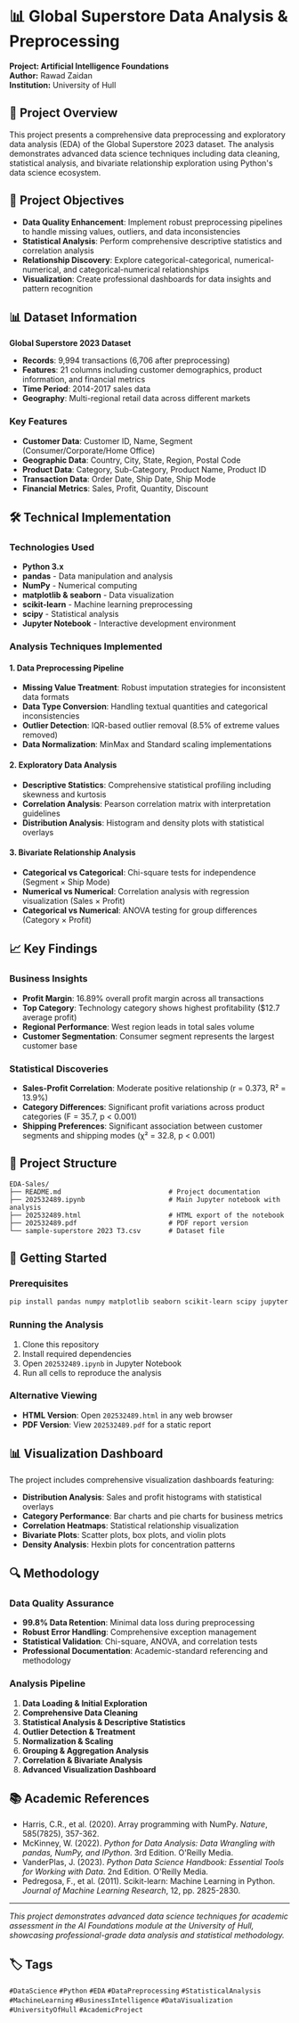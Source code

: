 # 📊 Global Superstore Data Analysis & Preprocessing

**Project: Artificial Intelligence Foundations**  
**Author:** Rawad Zaidan  
**Institution:** University of Hull  

## 📝 Project Overview

This project presents a comprehensive data preprocessing and exploratory data analysis (EDA) of the Global Superstore 2023 dataset. The analysis demonstrates advanced data science techniques including data cleaning, statistical analysis, and bivariate relationship exploration using Python's data science ecosystem.

## 🎯 Project Objectives

- **Data Quality Enhancement**: Implement robust preprocessing pipelines to handle missing values, outliers, and data inconsistencies
- **Statistical Analysis**: Perform comprehensive descriptive statistics and correlation analysis
- **Relationship Discovery**: Explore categorical-categorical, numerical-numerical, and categorical-numerical relationships
- **Visualization**: Create professional dashboards for data insights and pattern recognition

## 📊 Dataset Information

**Global Superstore 2023 Dataset**
- **Records**: 9,994 transactions (6,706 after preprocessing)
- **Features**: 21 columns including customer demographics, product information, and financial metrics
- **Time Period**: 2014-2017 sales data
- **Geography**: Multi-regional retail data across different markets

### Key Features
- **Customer Data**: Customer ID, Name, Segment (Consumer/Corporate/Home Office)
- **Geographic Data**: Country, City, State, Region, Postal Code
- **Product Data**: Category, Sub-Category, Product Name, Product ID
- **Transaction Data**: Order Date, Ship Date, Ship Mode
- **Financial Metrics**: Sales, Profit, Quantity, Discount

## 🛠️ Technical Implementation

### Technologies Used
- **Python 3.x**
- **pandas** - Data manipulation and analysis
- **NumPy** - Numerical computing
- **matplotlib & seaborn** - Data visualization
- **scikit-learn** - Machine learning preprocessing
- **scipy** - Statistical analysis
- **Jupyter Notebook** - Interactive development environment

### Analysis Techniques Implemented

#### 1. Data Preprocessing Pipeline
- **Missing Value Treatment**: Robust imputation strategies for inconsistent data formats
- **Data Type Conversion**: Handling textual quantities and categorical inconsistencies
- **Outlier Detection**: IQR-based outlier removal (8.5% of extreme values removed)
- **Data Normalization**: MinMax and Standard scaling implementations

#### 2. Exploratory Data Analysis
- **Descriptive Statistics**: Comprehensive statistical profiling including skewness and kurtosis
- **Correlation Analysis**: Pearson correlation matrix with interpretation guidelines
- **Distribution Analysis**: Histogram and density plots with statistical overlays

#### 3. Bivariate Relationship Analysis
- **Categorical vs Categorical**: Chi-square tests for independence (Segment × Ship Mode)
- **Numerical vs Numerical**: Correlation analysis with regression visualization (Sales × Profit)
- **Categorical vs Numerical**: ANOVA testing for group differences (Category × Profit)

## 📈 Key Findings

### Business Insights
- **Profit Margin**: 16.89% overall profit margin across all transactions
- **Top Category**: Technology category shows highest profitability ($12.7 average profit)
- **Regional Performance**: West region leads in total sales volume
- **Customer Segmentation**: Consumer segment represents the largest customer base

### Statistical Discoveries
- **Sales-Profit Correlation**: Moderate positive relationship (r = 0.373, R² = 13.9%)
- **Category Differences**: Significant profit variations across product categories (F = 35.7, p < 0.001)
- **Shipping Preferences**: Significant association between customer segments and shipping modes (χ² = 32.8, p < 0.001)

## 📁 Project Structure

```
EDA-Sales/
├── README.md                           # Project documentation
├── 202532489.ipynb                     # Main Jupyter notebook with analysis
├── 202532489.html                      # HTML export of the notebook
├── 202532489.pdf                       # PDF report version
└── sample-superstore 2023 T3.csv       # Dataset file
```

## 🚀 Getting Started

### Prerequisites
```bash
pip install pandas numpy matplotlib seaborn scikit-learn scipy jupyter
```

### Running the Analysis
1. Clone this repository
2. Install required dependencies
3. Open `202532489.ipynb` in Jupyter Notebook
4. Run all cells to reproduce the analysis

### Alternative Viewing
- **HTML Version**: Open `202532489.html` in any web browser
- **PDF Version**: View `202532489.pdf` for a static report

## 📊 Visualization Dashboard

The project includes comprehensive visualization dashboards featuring:
- **Distribution Analysis**: Sales and profit histograms with statistical overlays
- **Category Performance**: Bar charts and pie charts for business metrics
- **Correlation Heatmaps**: Statistical relationship visualization
- **Bivariate Plots**: Scatter plots, box plots, and violin plots
- **Density Analysis**: Hexbin plots for concentration patterns

## 🔍 Methodology

### Data Quality Assurance
- **99.8% Data Retention**: Minimal data loss during preprocessing
- **Robust Error Handling**: Comprehensive exception management
- **Statistical Validation**: Chi-square, ANOVA, and correlation tests
- **Professional Documentation**: Academic-standard referencing and methodology

### Analysis Pipeline
1. **Data Loading & Initial Exploration**
2. **Comprehensive Data Cleaning**
3. **Statistical Analysis & Descriptive Statistics**
4. **Outlier Detection & Treatment**
5. **Normalization & Scaling**
6. **Grouping & Aggregation Analysis**
7. **Correlation & Bivariate Analysis**
8. **Advanced Visualization Dashboard**

## 📚 Academic References

- Harris, C.R., et al. (2020). Array programming with NumPy. *Nature*, 585(7825), 357-362.
- McKinney, W. (2022). *Python for Data Analysis: Data Wrangling with pandas, NumPy, and IPython*. 3rd Edition. O'Reilly Media.
- VanderPlas, J. (2023). *Python Data Science Handbook: Essential Tools for Working with Data*. 2nd Edition. O'Reilly Media.
- Pedregosa, F., et al. (2011). Scikit-learn: Machine Learning in Python. *Journal of Machine Learning Research*, 12, pp. 2825-2830.

---

*This project demonstrates advanced data science techniques for academic assessment in the AI Foundations module at the University of Hull, showcasing professional-grade data analysis and statistical methodology.*

## 🏷️ Tags

`#DataScience` `#Python` `#EDA` `#DataPreprocessing` `#StatisticalAnalysis` `#MachineLearning` `#BusinessIntelligence` `#DataVisualization` `#UniversityOfHull` `#AcademicProject`


